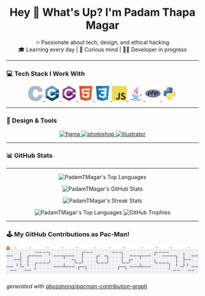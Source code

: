 <h1 align="center">Hey 👋 What's Up? I'm Padam Thapa Magar</h1>

<p align="center">
  🔥 Passionate about tech, design, and ethical hacking<br/>
  🎓 Learning every day | 🧠 Curious mind | 👨‍💻 Developer in progress
</p>

---

### 💻 Tech Stack I Work With

<p align="center"> 
  <a href="https://www.cprogramming.com/" target="_blank" rel="noreferrer"> 
    <img src="https://raw.githubusercontent.com/devicons/devicon/master/icons/c/c-original.svg" alt="c" width="40" height="40"/> 
  </a> 
  <a href="https://www.w3schools.com/cpp/" target="_blank" rel="noreferrer"> 
    <img src="https://raw.githubusercontent.com/devicons/devicon/master/icons/cplusplus/cplusplus-original.svg" alt="cplusplus" width="40" height="40"/> 
  </a> 
  <a href="https://www.w3schools.com/cs/" target="_blank" rel="noreferrer"> 
    <img src="https://raw.githubusercontent.com/devicons/devicon/master/icons/csharp/csharp-original.svg" alt="csharp" width="40" height="40"/> 
  </a> 
  <a href="https://www.w3schools.com/html/" target="_blank" rel="noreferrer"> 
    <img src="https://raw.githubusercontent.com/devicons/devicon/master/icons/html5/html5-original.svg" alt="html5" width="40" height="40"/> 
  </a> 
  <a href="https://www.w3schools.com/css/" target="_blank" rel="noreferrer"> 
    <img src="https://raw.githubusercontent.com/devicons/devicon/master/icons/css3/css3-original.svg" alt="css3" width="40" height="40"/> 
  </a> 
  <a href="https://developer.mozilla.org/en-US/docs/Web/JavaScript" target="_blank" rel="noreferrer"> 
    <img src="https://raw.githubusercontent.com/devicons/devicon/master/icons/javascript/javascript-original.svg" alt="javascript" width="40" height="40"/> 
  </a> 
  <a href="https://www.java.com" target="_blank" rel="noreferrer"> 
    <img src="https://raw.githubusercontent.com/devicons/devicon/master/icons/java/java-original.svg" alt="java" width="40" height="40"/> 
  </a> 
  <a href="https://www.php.net" target="_blank" rel="noreferrer"> 
    <img src="https://raw.githubusercontent.com/devicons/devicon/master/icons/php/php-original.svg" alt="php" width="40" height="40"/> 
  </a> 
  <a href="https://www.python.org" target="_blank" rel="noreferrer"> 
    <img src="https://raw.githubusercontent.com/devicons/devicon/master/icons/python/python-original.svg" alt="python" width="40" height="40"/> 
  </a> 
</p>

---

### 🎨 Design & Tools

<p align="center">
  <a href="https://www.figma.com/" target="_blank" rel="noreferrer"> 
    <img src="https://www.vectorlogo.zone/logos/figma/figma-icon.svg" alt="figma" width="40" height="40"/> 
  </a>
  <a href="https://www.adobe.com/in/products/photoshop.html" target="_blank" rel="noreferrer">
    <img src="https://cdn.jsdelivr.net/gh/devicons/devicon/icons/photoshop/photoshop-plain.svg" alt="photoshop" width="40" height="40" />
  </a>
  <a href="https://www.adobe.com/in/products/illustrator.html" target="_blank" rel="noreferrer">
    <img src="https://cdn.jsdelivr.net/gh/devicons/devicon/icons/illustrator/illustrator-plain.svg" alt="illustrator" width="40" height="40" />
  </a>
</p>

---

### 📊 GitHub Stats
---
<p align="center">
  <img src="https://github-readme-stats.vercel.app/api/top-langs?username=PadamTMagar&show_icons=true&locale=en&layout=compact" alt="PadamTMagar's Top Languages" />
</p>

<p align="center">
  <img src="https://github-readme-stats.vercel.app/api?username=PadamTMagar&show_icons=true&locale=en" alt="PadamTMagar's GitHub Stats" />
</p>

<p align="center">
  <img src="https://github-readme-streak-stats.herokuapp.com/?user=PadamTMagar&" alt="PadamTMagar's Streak Stats" />
</p>

<p align="center">
  <img src="https://github-readme-stats.vercel.app/api/top-langs?username=PadamTMagar&show_icons=true&locale=en&layout=compact" alt="PadamTMagar's Top Languages" />
  
  <img src="https://github-profile-trophy.vercel.app/?username=PadamTMagar&theme=dracula&row=1&no-frame=true" alt="GitHub Trophies" />
</p>

---

### 🕹️ My GitHub Contributions as Pac-Man!

<picture>
  <source media="(prefers-color-scheme: dark)" srcset="https://raw.githubusercontent.com/PadamTMagar/PadamTMagar/output/pacman-contribution-graph-dark.svg">
  <source media="(prefers-color-scheme: light)" srcset="https://raw.githubusercontent.com/PadamTMagar/PadamTMagar/output/pacman-contribution-graph.svg">
  <img alt="pacman contribution graph" src="https://raw.githubusercontent.com/PadamTMagar/PadamTMagar/output/pacman-contribution-graph.svg">
</picture>

_generated with [abozanona/pacman-contribution-graph](https://abozanona.github.io/pacman-contribution-graph/)_
